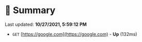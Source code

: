 # 📖 Summary
Last updated: **10/27/2021, 5:59:12 PM**

- `GET` [https://google.com](https://google.com) - **Up** (132ms)
